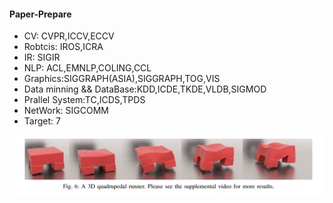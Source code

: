 #### Paper-Prepare

* CV: CVPR,ICCV,ECCV
* Robtcis: IROS,ICRA
* IR: SIGIR
* NLP: ACL,EMNLP,COLING,CCL
* Graphics:SIGGRAPH(ASIA),SIGGRAPH,TOG,VIS
* Data minning && DataBase:KDD,ICDE,TKDE,VLDB,SIGMOD
* Prallel System:TC,ICDS,TPDS
* NetWork: SIGCOMM
* Target: 7

![](./image/Snipaste_2020-10-14_16-57-53.png)
